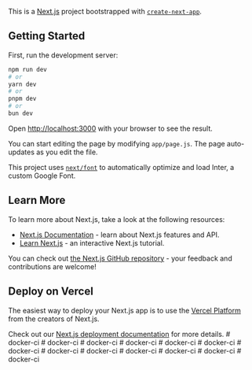 This is a [Next.js](https://nextjs.org/) project bootstrapped with [`create-next-app`](https://github.com/vercel/next.js/tree/canary/packages/create-next-app).

## Getting Started

First, run the development server:

```bash
npm run dev
# or
yarn dev
# or
pnpm dev
# or
bun dev
```

Open [http://localhost:3000](http://localhost:3000) with your browser to see the result.

You can start editing the page by modifying `app/page.js`. The page auto-updates as you edit the file.

This project uses [`next/font`](https://nextjs.org/docs/basic-features/font-optimization) to automatically optimize and load Inter, a custom Google Font.

## Learn More

To learn more about Next.js, take a look at the following resources:

- [Next.js Documentation](https://nextjs.org/docs) - learn about Next.js features and API.
- [Learn Next.js](https://nextjs.org/learn) - an interactive Next.js tutorial.

You can check out [the Next.js GitHub repository](https://github.com/vercel/next.js/) - your feedback and contributions are welcome!

## Deploy on Vercel

The easiest way to deploy your Next.js app is to use the [Vercel Platform](https://vercel.com/new?utm_medium=default-template&filter=next.js&utm_source=create-next-app&utm_campaign=create-next-app-readme) from the creators of Next.js.

Check out our [Next.js deployment documentation](https://nextjs.org/docs/deployment) for more details.
#   d o c k e r - c i  
 #   d o c k e r - c i  
 #   d o c k e r - c i  
 #   d o c k e r - c i  
 #   d o c k e r - c i  
 #   d o c k e r - c i  
 #   d o c k e r - c i  
 #   d o c k e r - c i  
 #   d o c k e r - c i  
 #   d o c k e r - c i  
 #   d o c k e r - c i  
 #   d o c k e r - c i  
 #   d o c k e r - c i  
 
